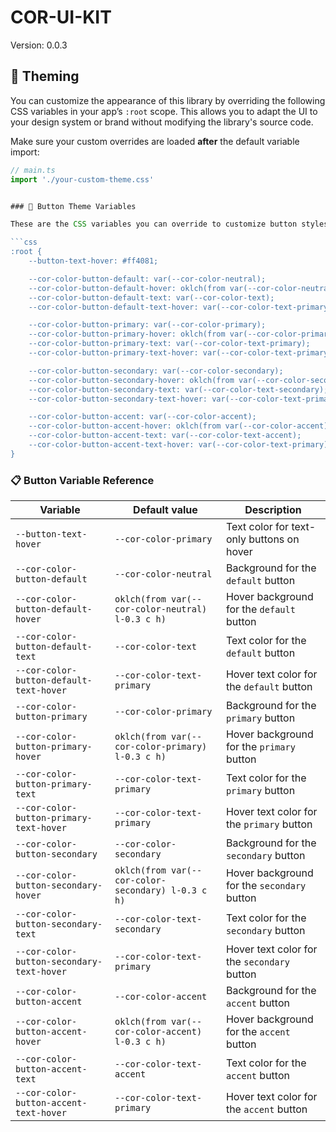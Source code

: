# COR-UI-KIT

Version: 0.0.3

## 🎨 Theming

You can customize the appearance of this library by overriding the following CSS variables in your app’s `:root` scope. This allows you to adapt the UI to your design system or brand without modifying the library's source code.

Make sure your custom overrides are loaded **after** the default variable import:

```ts
// main.ts
import './your-custom-theme.css'


### 🧾 Button Theme Variables

These are the CSS variables you can override to customize button styles:

```css
:root {
	--button-text-hover: #ff4081;

	--cor-color-button-default: var(--cor-color-neutral);
	--cor-color-button-default-hover: oklch(from var(--cor-color-neutral) calc(l - 0.3) c h);
	--cor-color-button-default-text: var(--cor-color-text);
	--cor-color-button-default-text-hover: var(--cor-color-text-primary);

	--cor-color-button-primary: var(--cor-color-primary);
	--cor-color-button-primary-hover: oklch(from var(--cor-color-primary) calc(l - 0.3) c h);
	--cor-color-button-primary-text: var(--cor-color-text-primary);
	--cor-color-button-primary-text-hover: var(--cor-color-text-primary);

	--cor-color-button-secondary: var(--cor-color-secondary);
	--cor-color-button-secondary-hover: oklch(from var(--cor-color-secondary) calc(l - 0.3) c h);
	--cor-color-button-secondary-text: var(--cor-color-text-secondary);
	--cor-color-button-secondary-text-hover: var(--cor-color-text-primary);

	--cor-color-button-accent: var(--cor-color-accent);
	--cor-color-button-accent-hover: oklch(from var(--cor-color-accent) calc(l - 0.3) c h);
	--cor-color-button-accent-text: var(--cor-color-text-accent);
	--cor-color-button-accent-text-hover: var(--cor-color-text-primary);
}
```

### 📋 Button Variable Reference

| Variable                                  | Default value                                       | Description                                                        |
|-------------------------------------------|-----------------------------------------------------|--------------------------------------------------------------------|
| `--button-text-hover`                     | `--cor-color-primary`                               | Text color for text-only buttons on hover                          |
| `--cor-color-button-default`              | `--cor-color-neutral`                               | Background for the `default` button                                |
| `--cor-color-button-default-hover`        | `oklch(from var(--cor-color-neutral) l-0.3 c h)`    | Hover background for the `default` button                          |
| `--cor-color-button-default-text`         | `--cor-color-text`                                  | Text color for the `default` button                                |
| `--cor-color-button-default-text-hover`   | `--cor-color-text-primary`                          | Hover text color for the `default` button                          |
| `--cor-color-button-primary`              | `--cor-color-primary`                               | Background for the `primary` button                                |
| `--cor-color-button-primary-hover`        | `oklch(from var(--cor-color-primary) l-0.3 c h)`    | Hover background for the `primary` button                          |
| `--cor-color-button-primary-text`         | `--cor-color-text-primary`                          | Text color for the `primary` button                                |
| `--cor-color-button-primary-text-hover`   | `--cor-color-text-primary`                          | Hover text color for the `primary` button                          |
| `--cor-color-button-secondary`            | `--cor-color-secondary`                             | Background for the `secondary` button                              |
| `--cor-color-button-secondary-hover`      | `oklch(from var(--cor-color-secondary) l-0.3 c h)`  | Hover background for the `secondary` button                        |
| `--cor-color-button-secondary-text`       | `--cor-color-text-secondary`                        | Text color for the `secondary` button                              |
| `--cor-color-button-secondary-text-hover` | `--cor-color-text-primary`                          | Hover text color for the `secondary` button                        |
| `--cor-color-button-accent`               | `--cor-color-accent`                                | Background for the `accent` button                                 |
| `--cor-color-button-accent-hover`         | `oklch(from var(--cor-color-accent) l-0.3 c h)`     | Hover background for the `accent` button                           |
| `--cor-color-button-accent-text`          | `--cor-color-text-accent`                           | Text color for the `accent` button                                 |
| `--cor-color-button-accent-text-hover`    | `--cor-color-text-primary`                          | Hover text color for the `accent` button                           |